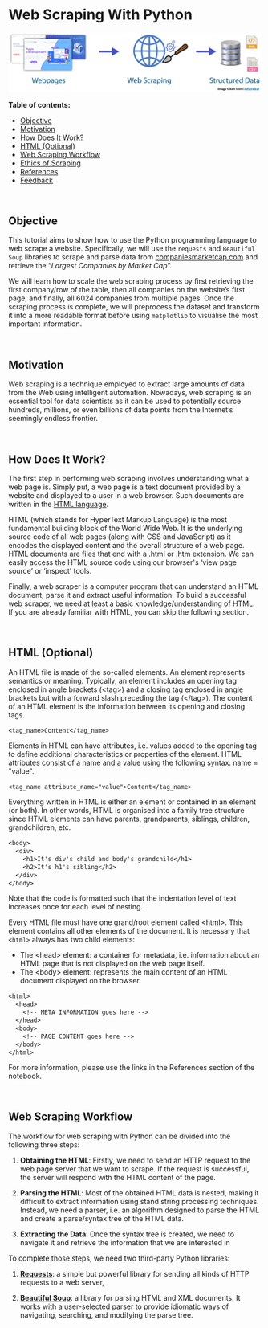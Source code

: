 # Web Scraping With Python

<img src="/Images/01-Intro_Image.jpg" alt="drawing"/>

**Table of contents:**

<!--ts-->
  * [Objective](#objective)
  * [Motivation](#motivation)
  * [How Does It Work?](#how-does-it-work)
  * [HTML (Optional)](#html-optional)
  * [Web Scraping Workflow](#web-scraping-workflow)
  * [Ethics of Scraping](#ethics-of-scraping)
  * [References](#references)
  * [Feedback](#feedback)
<!--te-->

<br>

## Objective

This tutorial aims to show how to use the Python programming language to web scrape a website. Specifically, we will use the `requests` and `Beautiful Soup` libraries to scrape and parse data from [companiesmarketcap.com](https://companiesmarketcap.com/) and retrieve the “*Largest Companies by Market Cap*”.

We will learn how to scale the web scraping process by first retrieving the first company/row of the table, then all companies on the website’s first page, and finally, all 6024 companies from multiple pages. Once the scraping process is complete, we will preprocess the dataset and transform it into a more readable format before using `matplotlib` to visualise the most important information.

<br>

## Motivation

Web scraping is a technique employed to extract large amounts of data from the Web using intelligent automation. Nowadays, web scraping is an essential tool for data scientists as it can be used to potentially source hundreds, millions, or even billions of data points from the Internet’s seemingly endless frontier.

<br>

## How Does It Work?

The first step in performing web scraping involves understanding what a web page is. Simply put, a web page is a text document provided by a website and displayed to a user in a web browser. Such documents are written in the [HTML language](https://html.com/).

HTML (which stands for HyperText Markup Language) is the most fundamental building block of the World Wide Web. It is the underlying source code of all web pages (along with CSS and JavaScript) as it encodes the displayed content and the overall structure of a web page. HTML documents are files that end with a .html or .htm extension. We can easily access the HTML source code using our browser's ‘view page source’ or ‘inspect’ tools.

Finally, a web scraper is a computer program that can understand an HTML document, parse it and extract useful information. To build a successful web scraper, we need at least a basic knowledge/understanding of HTML. If you are already familiar with HTML, you can skip the following section.

<br>

## HTML (Optional)

An HTML file is made of the so-called elements. An element represents semantics or meaning. Typically, an element includes an opening tag enclosed in angle brackets (\<tag>) and a closing tag enclosed in angle brackets but with a forward slash preceding the tag (\</tag>). The content of an HTML element is the information between its opening and closing tags.

```
<tag_name>Content</tag_name>
```

Elements in HTML can have attributes, i.e. values added to the opening tag to define additional characteristics or properties of the element. HTML attributes consist of a name and a value using the following syntax: name = "value".

```
<tag_name attribute_name="value">Content</tag_name>
```

Everything written in HTML is either an element or contained in an element (or both). In other words, HTML is organised into a family tree structure since HTML elements can have parents, grandparents, siblings, children, grandchildren, etc.

```
<body>
  <div>
    <h1>It's div's child and body's grandchild</h1>
    <h2>It's h1's sibling</h2>
  </div>
</body>
```
Note that the code is formatted such that the indentation level of text increases once for each level of nesting.

Every HTML file must have one grand/root element called \<html>. This element contains all other elements of the document. It is necessary that `<html>` always has two child elements:
  
- The \<head> element: a container for metadata, i.e. information about an HTML page that is not displayed on the web page itself.
- The \<body> element: represents the main content of an HTML document displayed on the browser.
  
```
<html>
  <head>
    <!-- META INFORMATION goes here -->  
  </head>
  <body>
    <!-- PAGE CONTENT goes here -->
  </body>
</html>
```  
  
For more information, please use the links in the References section of the notebook.

<br>
  
## Web Scraping Workflow

The workflow for web scraping with Python can be divided into the following three steps:
  
1. **Obtaining the HTML**: Firstly, we need to send an HTTP request to the web page server that we want to scrape. If the request is successful, the server will respond with the HTML content of the page.
  
2. **Parsing the HTML**: Most of the obtained HTML data is nested, making it difficult to extract information using stand string processing techniques. Instead, we need a parser, i.e. an algorithm designed to parse the HTML and create a parse/syntax tree of the HTML data.
  
3. **Extracting the Data**: Once the syntax tree is created, we need to navigate it and retrieve the information that we are interested in

To complete those steps, we need two third-party Python libraries:
1. **[Requests](https://docs.python-requests.org/en/master/)**: a simple but powerful library for sending all kinds of HTTP requests to a web server,
  
2. **[Beautiful Soup](https://www.crummy.com/software/BeautifulSoup/bs4/doc/)**: a library for parsing HTML and XML documents. It works with a user-selected parser to provide idiomatic ways of navigating, searching, and modifying the parse tree.
